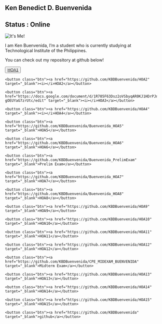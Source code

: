 <html lang="en">

<head>
  <title>@kbuenvenida</title>
  <link rel="icon" href="https://raw.githubusercontent.com/earthtoyash/earthtoyash.github.io/main/me.jpg">
  <meta charset="UTF-8">
  <meta name="home" content="Just some stuff!">
  <link rel="stylesheet" href="Project.css">
  <meta name="viewport" content="width=device-width, initial-scale=1.0">
  <meta http-equiv="X-UA-Compatible" content="IE=edge">
  <!-- fontawesome kit -->
  <script src="https://kit.fontawesome.com/12855d893b.js" crossorigin="anonymous"></script>
  <div class="avatar">
    <background></background>
    <title>@earthtoyash</title>
    <link rel="icon"
      href="https://raw.githubusercontent.com/earthtoyash/earthtoyash.github.io/main/index_files/Anonymous.png">
  </div>
</head>

<body>
  <div class="intro">
    <div class="text-intro">
      <h2>Ken Benedict D. Buenvenida </h2>
      <h2>Status : Online</h2>
    </div>
    <div class="image-intro"> <img src="https://cdn.discordapp.com/attachments/427044370227789825/1182304869974024192/test.jpg?ex=65843637&is=6571c137&hm=1b73066c7452f1c638cec8fe73cd407066793ca3b8b80bef370ceea68368179a&" alt="It's Me!">
    </div>
  </div>
  <section>
    <p>I am Ken Buenvenida, I’m a student who is currently studying at Technological Institute of the Philippines.</p>
    <p> You can check out my repository at github below!</p>
  </section>

  <div class="centre">
    <button class="btn"><a href="https://docs.google.com/document/d/1admGzIHVVMUQfaFV6anONkREMdvMsMS62_OSX396Izc/edit" target="_blank">
        HOA1</a></button>

    <button class="btn"><a href="https://github.com/KBDBuenvenida/HOA2" target="_blank"><i></i>HOA2</a></button>

    <button class="btn"><a href="https://docs.google.com/document/d/1R705F63Dsz2oVSbyqAR0KJ1HDrPJn-gOEUYaG7zrUtc/edit" target="_blank"><i></i>HOA3</a></button>

    <button class="btn"><a href="https://github.com/KBDBuenvenida/HOA4" target="_blank"><i></i>HOA4</a></button>

    <button class="btn"><a href="https://github.com/KBDBuenvenida/Buenvenida_HOA5" target="_blank">HOA5</a></button>
    
    <button class="btn"><a href="https://github.com/KBDBuenvenida/Buenvenida_HOA6" target="_blank">HOA6</a></button>

    <button class="btn"><a href="https://github.com/KBDBuenvenida/Buenvenida_PrelimExam" target="_blank">Prelim Exam</a></button>
    
    <button class="btn"><a href="https://github.com/KBDBuenvenida/Buenvenida_HOA7" target="_blank">HOA7</a></button>
    
    <button class="btn"><a href="https://github.com/KBDBuenvenida/Buenvenida_HOA8" target="_blank">HOA8</a></button>
    
    <button class="btn"><a href="https://github.com/KBDBuenvenida/HOA9" target="_blank">HOA9</a></button>
    
    <button class="btn"><a href="https://github.com/KBDBuenvenida/HOA10" target="_blank">HOA10</a></button>
    
    <button class="btn"><a href="https://github.com/KBDBuenvenida/HOA11" target="_blank">HOA11</a></button>
    
    <button class="btn"><a href="https://github.com/KBDBuenvenida/HOA12" target="_blank">HOA12</a></button>

    <button class="btn"><a href="https://github.com/KBDBuenvenida/CPE_MIDEXAM_BUENVENIDA" target="_blank">Midterm Exam</a></button>
    
    <button class="btn"><a href="https://github.com/KBDBuenvenida/HOA13" target="_blank">HOA13</a></button>
    
    <button class="btn"><a href="https://github.com/KBDBuenvenida/HOA14" target="_blank">HOA14</a></button>
    
    <button class="btn"><a href="https://github.com/KBDBuenvenida/HOA15" target="_blank">HOA15</a></button>
    
    <button class="btn"><a href="https://github.com/KBDBuenvenida" target="_blank">github</a></button>


  </div>

</body>

</html>
